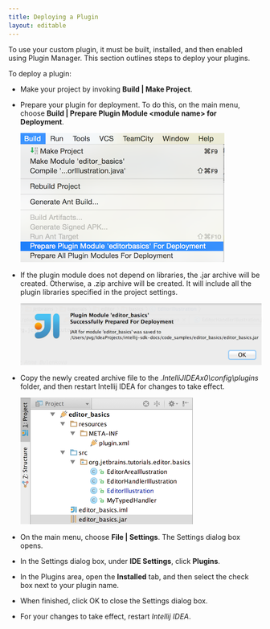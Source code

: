 ```yaml
---
title: Deploying a Plugin
layout: editable
---
```


To use your custom plugin, it must be built, installed, and then enabled using Plugin Manager.
This section outlines steps to deploy your plugins.

To deploy a plugin:

* Make your project by invoking **Build \| Make Project**.

* Prepare your plugin for deployment.
  To do this, on the main menu, choose **Build \| Prepare Plugin Module \<module name\> for Deployment**.

  ![Prepare Plugin for Deployment](deploying_plugin/img/prepare_plugin_for_deployment.png)

* If the plugin module does not depend on libraries, the .jar archive will be created.
  Otherwise, a .zip archive will be created.
  It will include all the plugin libraries specified in the project settings.

  ![Jar Saved Notification](deploying_plugin/img/jar_saved_notification.png)

* Copy the newly created archive file to the *.IntelliJIDEAx0\config\plugins* folder, and then restart Intellij IDEA for changes to take effect.

  ![Jar File Location](deploying_plugin/img/jar_location.png)

* On the main menu, choose **File \| Settings**.
  The Settings dialog box opens.

* In the Settings dialog box, under **IDE Settings**, click **Plugins**.

* In the Plugins area, open the **Installed** tab, and then select the check box next to your plugin name.

* When finished, click OK to close the Settings dialog box.

* For your changes to take effect, restart *Intellij IDEA*.